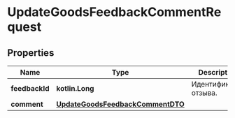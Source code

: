 
# UpdateGoodsFeedbackCommentRequest

## Properties
| Name | Type | Description | Notes |
| ------------ | ------------- | ------------- | ------------- |
| **feedbackId** | **kotlin.Long** | Идентификатор отзыва.  |  |
| **comment** | [**UpdateGoodsFeedbackCommentDTO**](UpdateGoodsFeedbackCommentDTO.md) |  |  |



